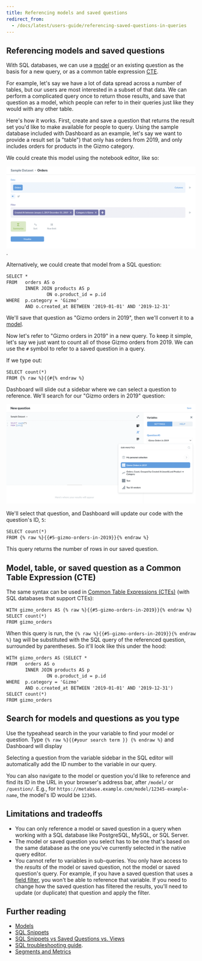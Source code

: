 ```yaml
---
title: Referencing models and saved questions
redirect_from:
  - /docs/latest/users-guide/referencing-saved-questions-in-queries
---
```


## Referencing models and saved questions

With SQL databases, we can use a [model][model] or an existing question as the basis for a new query, or as a common table expression [CTE][CTE].

For example, let's say we have a lot of data spread across a number of tables, but our users are most interested in a subset of that data. We can perform a complicated query once to return those results, and save that question as a model, which people can refer to in their queries just like they would with any other table.

Here's how it works. First, create and save a question that returns the result set you'd like to make available for people to query. Using the sample database included with Dashboard as an example, let's say we want to provide a result set (a "table") that only has orders from 2019, and only includes orders for products in the Gizmo category.

We could create this model using the notebook editor, like so:

![Example notebook](../images/example-notebook.png).

Alternatively, we could create that model from a SQL question:

```
SELECT *
FROM   orders AS o
       INNER JOIN products AS p
               ON o.product_id = p.id
WHERE  p.category = 'Gizmo'
       AND o.created_at BETWEEN '2019-01-01' AND '2019-12-31'
```

We'll save that question as "Gizmo orders in 2019", then we'll convert it to a [model][model].

Now let's refer to "Gizmo orders in 2019" in a new query. To keep it simple, let's say we just want to count all of those Gizmo orders from 2019. We can use the `#` symbol to refer to a saved question in a query.

If we type out:

```
SELECT count(*)
FROM {% raw %}{{#{% endraw %}
```

Dashboard will slide out a sidebar where we can select a question to reference. We'll search for our "Gizmo orders in 2019" question:

![Select a question from the variable sidebar](../images/variable-sidebar.png)

We'll select that question, and Dashboard will update our code with the question's ID, `5`:

```
SELECT count(*)
FROM {% raw %}{{#5-gizmo-orders-in-2019}}{% endraw %}
```

This query returns the number of rows in our saved question.

## Model, table, or saved question as a Common Table Expression (CTE)

The same syntax can be used in [Common Table Expressions (CTEs)](https://www.metabase.com/learn/sql-questions/sql-cte) (with SQL databases that support CTEs):

```
WITH gizmo_orders AS {% raw %}{{#5-gizmo-orders-in-2019}}{% endraw %}
SELECT count(*)
FROM gizmo_orders
```

When this query is run, the `{% raw %}{{#5-gizmo-orders-in-2019}}{% endraw %}` tag will be substituted with the SQL query of the referenced question, surrounded by parentheses. So it'll look like this under the hood:

```
WITH gizmo_orders AS (SELECT *
FROM   orders AS o
       INNER JOIN products AS p
               ON o.product_id = p.id
WHERE  p.category = 'Gizmo'
       AND o.created_at BETWEEN '2019-01-01' AND '2019-12-31')
SELECT count(*)
FROM gizmo_orders
```

## Search for models and questions as you type

Use the typeahead search in the your variable to find your model or question. Type `{% raw %}{{#your search term }} {% endraw %}` and Dashboard will display

Selecting a question from the variable sidebar in the SQL editor will automatically add the ID number to the variable in our query.

You can also navigate to the model or question you'd like to reference and find its ID in the URL in your browser's address bar, after `/model/` or `/question/`. E.g., for `https://metabase.example.com/model/12345-example-name`, the model's ID would be `12345`.

## Limitations and tradeoffs

- You can only reference a model or saved question in a query when working with a SQL database like PostgreSQL, MySQL, or SQL Server.
- The model or saved question you select has to be one that's based on the same database as the one you've currently selected in the native query editor.
- You cannot refer to variables in sub-queries. You only have access to the _results_ of the model or saved question, not the model or saved question's query. For example, if you have a saved question that uses a [field filter](https://www.metabase.com/learn/building-analytics/sql-templates/field-filters), you won't be able to reference that variable. If you need to change how the saved question has filtered the results, you'll need to update (or duplicate) that question and apply the filter.

## Further reading

- [Models](../../data-modeling/models.md)
- [SQL Snippets](https://www.metabase.com/learn/building-analytics/sql-templates/sql-snippets.html)
- [SQL Snippets vs Saved Questions vs. Views](https://www.metabase.com/learn/building-analytics/sql-templates/organizing-sql.html)
- [SQL troubleshooting guide](../../troubleshooting-guide/sql.md).
- [Segments and Metrics](../../data-modeling/segments-and-metrics.md)


[cte]: https://www.metabase.com/learn/sql-questions/sql-cte
[model]: ../../data-modeling/models.md
